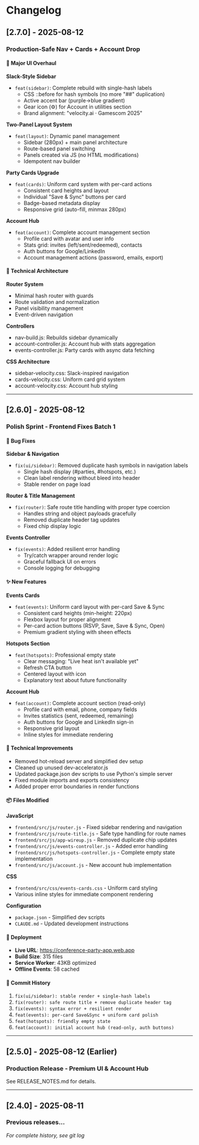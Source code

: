 # Changelog

## [2.7.0] - 2025-08-12

### Production-Safe Nav + Cards + Account Drop

#### 🎨 Major UI Overhaul

**Slack-Style Sidebar**
- `feat(sidebar)`: Complete rebuild with single-hash labels
  - CSS ::before for hash symbols (no more "##" duplication)
  - Active accent bar (purple→blue gradient)
  - Gear icon (⚙) for Account in utilities section
  - Brand alignment: "velocity.ai · Gamescom 2025"

**Two-Panel Layout System**
- `feat(layout)`: Dynamic panel management
  - Sidebar (280px) + main panel architecture
  - Route-based panel switching
  - Panels created via JS (no HTML modifications)
  - Idempotent nav builder

**Party Cards Upgrade**
- `feat(cards)`: Uniform card system with per-card actions
  - Consistent card heights and layout
  - Individual "Save & Sync" buttons per card
  - Badge-based metadata display
  - Responsive grid (auto-fill, minmax 280px)

**Account Hub**
- `feat(account)`: Complete account management section
  - Profile card with avatar and user info
  - Stats grid: invites (left/sent/redeemed), contacts
  - Auth buttons for Google/LinkedIn
  - Account management actions (password, emails, export)

#### 🔧 Technical Architecture

**Router System**
- Minimal hash router with guards
- Route validation and normalization
- Panel visibility management
- Event-driven navigation

**Controllers**
- nav-build.js: Rebuilds sidebar dynamically
- account-controller.js: Account hub with stats aggregation
- events-controller.js: Party cards with async data fetching

**CSS Architecture**
- sidebar-velocity.css: Slack-inspired navigation
- cards-velocity.css: Uniform card grid system
- account-velocity.css: Account hub styling

---

## [2.6.0] - 2025-08-12

### Polish Sprint - Frontend Fixes Batch 1

#### 🐛 Bug Fixes

**Sidebar & Navigation**
- `fix(ui/sidebar)`: Removed duplicate hash symbols in navigation labels
  - Single hash display (#parties, #hotspots, etc.)
  - Clean label rendering without bleed into header
  - Stable render on page load

**Router & Title Management**
- `fix(router)`: Safe route title handling with proper type coercion
  - Handles string and object payloads gracefully
  - Removed duplicate header tag updates
  - Fixed chip display logic

**Events Controller**
- `fix(events)`: Added resilient error handling
  - Try/catch wrapper around render logic
  - Graceful fallback UI on errors
  - Console logging for debugging

#### ✨ New Features

**Events Cards**
- `feat(events)`: Uniform card layout with per-card Save & Sync
  - Consistent card heights (min-height: 220px)
  - Flexbox layout for proper alignment
  - Per-card action buttons (RSVP, Save, Save & Sync, Open)
  - Premium gradient styling with sheen effects

**Hotspots Section**
- `feat(hotspots)`: Professional empty state
  - Clear messaging: "Live heat isn't available yet"
  - Refresh CTA button
  - Centered layout with icon
  - Explanatory text about future functionality

**Account Hub**
- `feat(account)`: Complete account section (read-only)
  - Profile card with email, phone, company fields
  - Invites statistics (sent, redeemed, remaining)
  - Auth buttons for Google and LinkedIn sign-in
  - Responsive grid layout
  - Inline styles for immediate rendering

#### 🔧 Technical Improvements

- Removed hot-reload server and simplified dev setup
- Cleaned up unused dev-accelerator.js
- Updated package.json dev scripts to use Python's simple server
- Fixed module imports and exports consistency
- Added proper error boundaries in render functions

#### 📦 Files Modified

**JavaScript**
- `frontend/src/js/router.js` - Fixed sidebar rendering and navigation
- `frontend/src/js/route-title.js` - Safe type handling for route names
- `frontend/src/js/app-wireup.js` - Removed duplicate chip updates
- `frontend/src/js/events-controller.js` - Added error handling
- `frontend/src/js/hotspots-controller.js` - Complete empty state implementation
- `frontend/src/js/account.js` - New account hub implementation

**CSS**
- `frontend/src/css/events-cards.css` - Uniform card styling
- Various inline styles for immediate component rendering

**Configuration**
- `package.json` - Simplified dev scripts
- `CLAUDE.md` - Updated development instructions

#### 🚀 Deployment

- **Live URL**: https://conference-party-app.web.app
- **Build Size**: 315 files
- **Service Worker**: 43KB optimized
- **Offline Events**: 58 cached

#### 📝 Commit History

1. `fix(ui/sidebar): stable render + single-hash labels`
2. `fix(router): safe route title + remove duplicate header tag`
3. `fix(events): syntax error + resilient render`
4. `feat(events): per-card Save&Sync + uniform card polish`
5. `feat(hotspots): friendly empty state`
6. `feat(account): initial account hub (read-only, auth buttons)`

---

## [2.5.0] - 2025-08-12 (Earlier)

### Production Release - Premium UI & Account Hub

See RELEASE_NOTES.md for details.

---

## [2.4.0] - 2025-08-11

### Previous releases...

*For complete history, see git log*